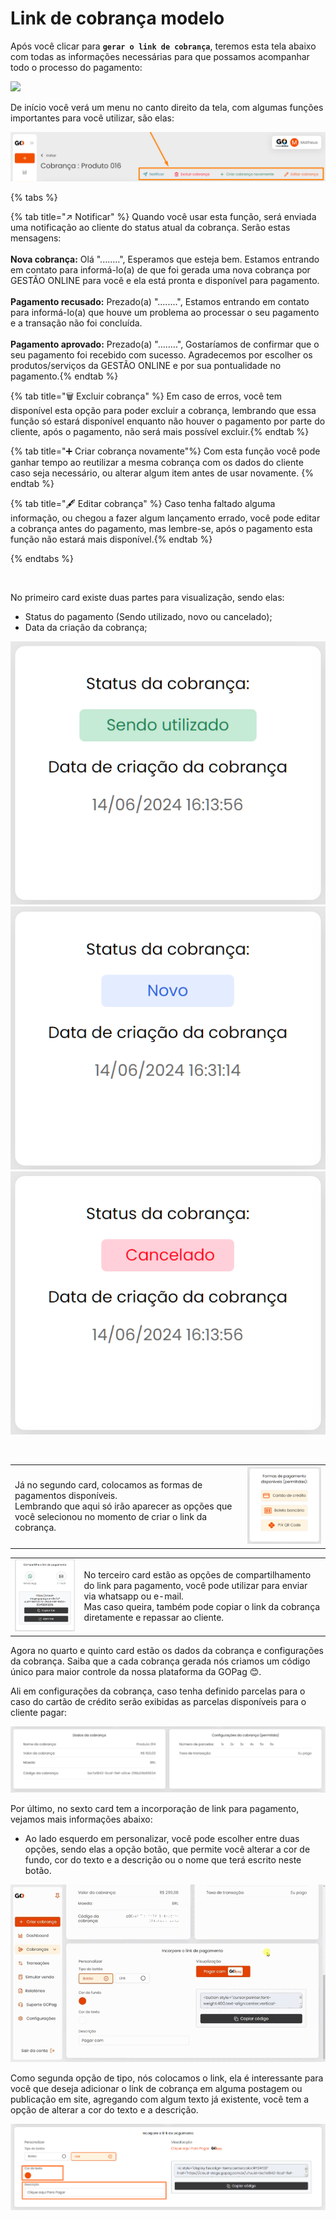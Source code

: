 # Link de cobrança modelo


Após você clicar para **`gerar o link de cobrança`**, teremos esta tela abaixo com todas as informações necessárias para que possamos acompanhar todo o processo do pagamento:

![](/assets/prints/tela_inicial_criar_cobranca_modelo.png)

De início você verá um menu no canto direito da tela, com algumas funções importantes para você utilizar, são elas:<br>

![](/assets/prints/criar_cobranca_menu_cabecalho.png)

{% tabs %}

{% tab title="↗️ Notificar" %} Quando você usar esta função, será enviada uma notificação ao cliente do status atual da cobrança. Serão estas mensagens: <br><br>
<b>Nova cobrança:</b> Olá "........", Esperamos que esteja bem. Estamos entrando em contato para informá-lo(a) de que foi gerada uma nova cobrança por GESTÃO ONLINE para você e ela está pronta e disponível para pagamento.<br><br>
<b>Pagamento recusado:</b> Prezado(a) "........", Estamos entrando em contato para informá-lo(a) que houve um problema ao processar o seu pagamento e a transação não foi concluída.<br><br>
<b>Pagamento aprovado:</b> Prezado(a) "........", Gostaríamos de confirmar que o seu pagamento foi recebido com sucesso. Agradecemos por escolher os produtos/serviços da GESTÃO ONLINE e por sua pontualidade no pagamento.{% endtab %}

{% tab title="🗑️ Excluir cobrança" %} Em caso de erros, você tem disponível esta opção para poder excluir a cobrança, lembrando que essa função só estará disponível enquanto não houver o pagamento por parte do cliente, após o pagamento, não será mais possível excluir.{% endtab %}

{% tab title="➕ Criar cobrança novamente"%} Com esta função você pode ganhar tempo ao reutilizar a mesma cobrança com os dados do cliente caso seja necessário, ou alterar algum item antes de usar novamente. {% endtab %}

{% tab title="🖋️ Editar cobrança" %} Caso tenha faltado alguma informação, ou chegou a fazer algum lançamento errado, você pode editar a cobrança antes do pagamento, mas lembre-se, após o pagamento esta função não estará mais disponível.{% endtab %}

{% endtabs %}

<br>

No primeiro card existe duas partes para visualização, sendo elas:

- Status do pagamento (Sendo utilizado, novo ou cancelado);
- Data da criação da cobrança;

<!-- ![criar_cobranca_card_1](/assets/prints/criar_cobranca_card_1.gif) -->

![](/assets/prints/status_pgto_modelo_sendo_utilizado.png)
![](/assets/prints/status_pgto_modelo_novo.png)
![](/assets/prints/status_pgto_modelo_cancelado.png)

<br>

|                                                                                                                                                                                      |   |
|--------------------------------------------------------------------------------------------------------------------------------------------------------------------------------------| - |
|<p>Já no segundo card, colocamos as formas de pagamentos disponíveis.<br>Lembrando que aqui só irão aparecer as opções que você selecionou no momento de criar o link da cobrança.</p>| ![](/assets/prints/criar_cobranca_card_2.png)|

|                                                                                |                                                   |
|--------------------------------------------------------------------------------|---------------------------------------------------|
|<img src="/assets/prints/criar_cobranca_card_3.png" alt="" data-size="original">|<p>No terceiro card estão as opções de compartilhamento do link para pagamento, você pode utilizar para enviar via whatsapp ou e-mail.<br>Mas caso queira, também pode copiar o link da cobrança diretamente e repassar ao cliente.</p>|

Agora no quarto e quinto card estão os dados da cobrança e configurações da cobrança. Saiba que a cada cobrança gerada nós criamos um código único para maior controle da nossa plataforma da GOPag 😊.

Ali em configurações da cobrança, caso tenha definido parcelas para o caso do cartão de crédito serão exibidas as parcelas disponíveis para o cliente pagar:

![](/assets/prints/criar_cobranca_modelo_card_4.png)

Por último, no sexto card tem a incorporação de link para pagamento, vejamos mais informações abaixo:

- Ao lado esquerdo em personalizar, você pode escolher entre duas opções, sendo elas a opção botão, que permite você alterar a cor de fundo, cor do texto e a descrição ou o nome que terá escrito neste botão.

![](/assets/prints/criar_cobranca_modelo_card_6.gif)

Como segunda opção de tipo, nós colocamos o link, ela é interessante para você que deseja adicionar o link de cobrança em alguma postagem ou publicação em site, agregando com algum texto já existente, você tem a opção de alterar a cor do texto e a descrição.

![](/assets/prints/criar_cobranca_modelo_card_6_1.png)
